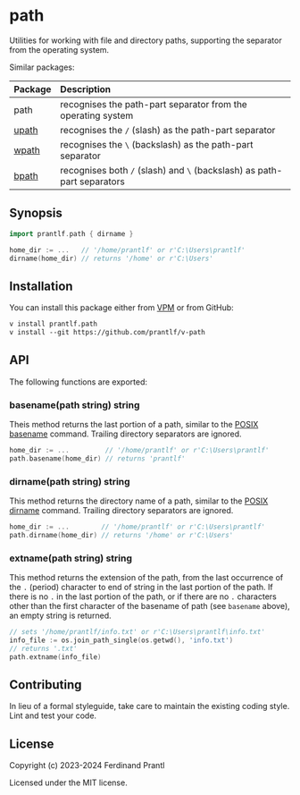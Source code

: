 # path

Utilities for working with file and directory paths, supporting the separator from the operating system.

Similar packages:

| Package | Description                                                             |
|:--------|:------------------------------------------------------------------------|
| path    | recognises the path-part separator from the operating system            |
| [upath] | recognises the `/` (slash) as the path-part separator                   |
| [wpath] | recognises the `\` (backslash) as the path-part separator               |
| [bpath] | recognises both `/` (slash) and `\` (backslash) as path-part separators |

## Synopsis

```go
import prantlf.path { dirname }

home_dir := ...   // '/home/prantlf' or r'C:\Users\prantlf'
dirname(home_dir) // returns '/home' or r'C:\Users'
```

## Installation

You can install this package either from [VPM] or from GitHub:

```txt
v install prantlf.path
v install --git https://github.com/prantlf/v-path
```

## API

The following functions are exported:

### basename(path string) string

Theis method returns the last portion of a path, similar to the [POSIX basename] command. Trailing directory separators are ignored.

```go
home_dir := ...         // '/home/prantlf' or r'C:\Users\prantlf'
path.basename(home_dir) // returns 'prantlf'
```

### dirname(path string) string

This method returns the directory name of a path, similar to the [POSIX dirname] command. Trailing directory separators are ignored.

```go
home_dir := ...        // '/home/prantlf' or r'C:\Users\prantlf'
path.dirname(home_dir) // returns '/home' or r'C:\Users'
```

### extname(path string) string

This method returns the extension of the path, from the last occurrence of the `.` (period) character to end of string in the last portion of the path. If there is no `.` in the last portion of the path, or if there are no `.` characters other than the first character of the basename of path (see `basename` above), an empty string is returned.

```go
// sets '/home/prantlf/info.txt' or r'C:\Users\prantlf\info.txt'
info_file := os.join_path_single(os.getwd(), 'info.txt')
// returns '.txt'
path.extname(info_file)
```

## Contributing

In lieu of a formal styleguide, take care to maintain the existing coding style. Lint and test your code.

## License

Copyright (c) 2023-2024 Ferdinand Prantl

Licensed under the MIT license.

[VPM]: https://vpm.vlang.io/packages/prantlf.path
[upath]: https://github.com/prantlf/v-upath
[wpath]: https://github.com/prantlf/v-wpath
[bpath]: https://github.com/prantlf/v-bpath
[POSIX basename]: https://man7.org/linux/man-pages/man3/basename.3p.html
[POSIX dirname]: https://man7.org/linux/man-pages/man3/dirname.3p.html
